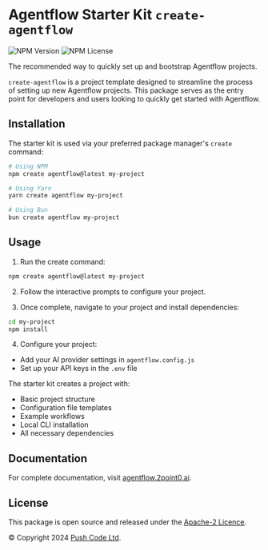 # Agentflow Starter Kit `create-agentflow`

![NPM Version](https://img.shields.io/npm/v/create-agentflow?style=flat-square)
![NPM License](https://img.shields.io/npm/l/create-agentflow?style=flat-square)

The recommended way to quickly set up and bootstrap Agentflow projects.

`create-agentflow` is a project template designed to streamline the process of setting up new Agentflow projects. This package serves as the entry point for developers and users looking to quickly get started with Agentflow.

## Installation

The starter kit is used via your preferred package manager's `create` command:

```sh
# Using NPM
npm create agentflow@latest my-project

# Using Yarn
yarn create agentflow my-project

# Using Bun
bun create agentflow my-project
```

## Usage

1. Run the create command:

  ```sh
  npm create agentflow@latest my-project
  ```

2. Follow the interactive prompts to configure your project.

3. Once complete, navigate to your project and install dependencies:

  ```sh
  cd my-project
  npm install
  ```

4. Configure your project:

  - Add your AI provider settings in `agentflow.config.js`
  - Set up your API keys in the `.env` file

The starter kit creates a project with:

- Basic project structure
- Configuration file templates
- Example workflows
- Local CLI installation
- All necessary dependencies

## Documentation

For complete documentation, visit [agentflow.2point0.ai](https://agentflow.2point0.ai).

## License

This package is open source and released under the [Apache-2 Licence](https://github.com/lebrunel/agentflow/blob/master/LICENSE).

© Copyright 2024 [Push Code Ltd](https://www.pushcode.com/).
